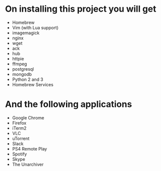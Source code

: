 # On installing this project you will get

- Homebrew
- Vim (with Lua support)
- imagemagick
- nginx
- wget
- ack
- hub
- httpie
- ffmpeg
- postgresql
- mongodb
- Python 2 and 3
- Homebrew Services


# And the following applications

- Google Chrome
- Firefox
- iTerm2
- VLC
- uTorrent
- Slack
- PS4 Remote Play
- Spotify
- Skype
- The Unarchiver
